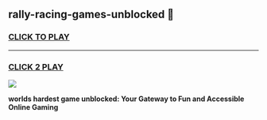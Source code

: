 
## rally-racing-games-unblocked 👋
<h3>
<a href="https://premium.freeplayer.one?title=rally-racing-games-unblocked&ref=14F">CLICK TO PLAY</a></h3>
<hr>

<h3>
<a href="https://premium.freeplayer.one?title=rally-racing-games-unblocked&ref=14F">CLICK 2 PLAY</a>
  
</h3>

<a href="https://premium.freeplayer.one?title=rally-racing-games-unblocked&ref=12F/"><img src="https://clearcache.store/games.png"></a>


**worlds hardest game unblocked: Your Gateway to Fun and Accessible Online Gaming**
